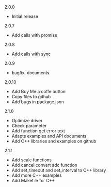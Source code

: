 2.0.0
- Initial release

2.0.7
- Add calls with promise

2.0.8
- Add calls with sync

2.0.9
- bugfix, documents

2.0.10
- Add Buy Me a coffe button
- Copy files to github
- Add bugs in package.json

2.1.0
- Optimize driver
- Check parameter
- Add function get error text
- Adapts examples and API documents
- Add C++ libraries and examples on github

2.1.1
- Add scale functions
- Add cancel convert adc function
- Add set_timeout and set_interval to C++ library
- Add more C++ examples
- Add Makefile for C++
